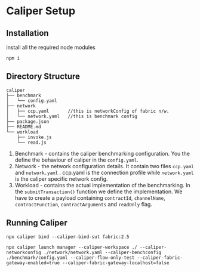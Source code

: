 # Caliper Setup
## Installation
install all the required node modules
```
npm i
```
## Directory Structure
```
caliper
├── benchmark
│   └── config.yaml
├── network
│   ├── ccp.yaml       //this is networkConfig of fabric n/w.
│   └── network.yaml   //this is benchmark config
├── package.json
├── README.md
└── workload
    ├── invoke.js
    └── read.js
```
1. Benchmark - contains the caliper benchmarking configuration. You the define the behaviour of caliper in the `config.yaml`.
2. Network - the network configuration details. It contain two files `ccp.yaml` and `network.yaml` . ccp.yaml is the connection profile while `network.yaml` is the caliper specific network config.
3. Workload - contains the actual implementation of the benchmarking. In the `submitTransaction()` function we define the implementation. We have to create a payload containing `contractId`, `channelName`, `contractFunction`, `contractArguments` and `readOnly` flag.

## Running Caliper

```
npx caliper bind --caliper-bind-sut fabric:2.5
```

```
npx caliper launch manager --caliper-workspace ./ --caliper-networkconfig ./network/network.yaml --caliper-benchconfig ./benchmark/config.yaml --caliper-flow-only-test --caliper-fabric-gateway-enabled=true --caliper-fabric-gateway-localhost=false
```
